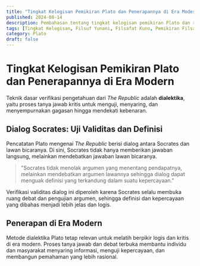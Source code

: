 ```yaml
---
title: "Tingkat Kelogisan Pemikiran Plato dan Penerapannya di Era Modern"
published: 2024-08-14
description: Pembahasan tentang tingkat kelogisan pemikiran Plato dan relevansinya dalam dunia modern.
tags: [Tingkat Kelogisan, Filsuf Yunani, Filsafat Kuno, Pemikiran Filsafat, Logika dan Rasionalitas]
category: Plato
draft: false
---
```


# Tingkat Kelogisan Pemikiran Plato dan Penerapannya di Era Modern

Teknik dasar verifikasi pengetahuan dari *The Republic* adalah **dialektika**, yaitu proses tanya jawab kritis untuk menguji, menyaring, dan menyempurnakan gagasan hingga mendekati kebenaran.

## Dialog Socrates: Uji Validitas dan Definisi

Pencatatan Plato mengenai *The Republic* berisi dialog antara Socrates dan lawan bicaranya. Di sini, Socrates tidak hanya memberikan jawaban langsung, melainkan mendebatkan jawaban lawan bicaranya.

> "Socrates tidak menolak argumen yang menentang pendapatnya, melainkan mendebatkan argumen lawannya sehingga dialog dapat menguak definisi yang terkandung dalam suatu kepercayaan."

Verifikasi validitas dialog ini diperoleh karena Socrates selalu membuka ruang debat dan pengujian argumen, sehingga definisi dan kepercayaan yang dibahas menjadi lebih jelas dan logis.

## Penerapan di Era Modern

Metode dialektika Plato tetap relevan untuk melatih berpikir logis dan kritis di era modern. Proses tanya jawab dan debat terbuka membantu individu dan masyarakat menyaring informasi, menguji kepercayaan, dan membangun pemahaman yang lebih rasional.
